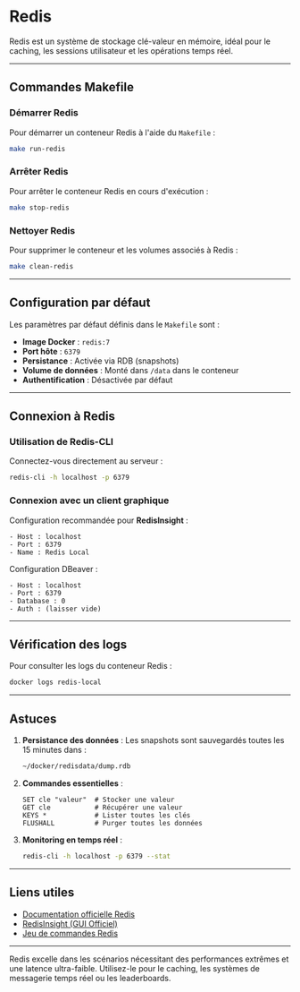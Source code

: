 # Redis

Redis est un système de stockage clé-valeur en mémoire, idéal pour le caching, les sessions utilisateur et les opérations temps réel.

---

## Commandes Makefile

### Démarrer Redis
Pour démarrer un conteneur Redis à l'aide du `Makefile` :
```bash
make run-redis
```

### Arrêter Redis
Pour arrêter le conteneur Redis en cours d'exécution :
```bash
make stop-redis
```

### Nettoyer Redis
Pour supprimer le conteneur et les volumes associés à Redis :
```bash
make clean-redis
```

---

## Configuration par défaut

Les paramètres par défaut définis dans le `Makefile` sont :

- **Image Docker** : `redis:7`
- **Port hôte** : `6379`
- **Persistance** : Activée via RDB (snapshots)
- **Volume de données** : Monté dans `/data` dans le conteneur
- **Authentification** : Désactivée par défaut

---

## Connexion à Redis

### Utilisation de Redis-CLI
Connectez-vous directement au serveur :
```bash
redis-cli -h localhost -p 6379
```

### Connexion avec un client graphique
Configuration recommandée pour **RedisInsight** :
```
- Host : localhost
- Port : 6379
- Name : Redis Local
```

Configuration DBeaver :
```
- Host : localhost
- Port : 6379
- Database : 0
- Auth : (laisser vide)
```

---

## Vérification des logs

Pour consulter les logs du conteneur Redis :
```bash
docker logs redis-local
```

---

## Astuces

1. **Persistance des données** :
   Les snapshots sont sauvegardés toutes les 15 minutes dans :
   ```bash
   ~/docker/redisdata/dump.rdb
   ```

2. **Commandes essentielles** :
   ```redis
   SET cle "valeur"  # Stocker une valeur
   GET cle           # Récupérer une valeur
   KEYS *            # Lister toutes les clés
   FLUSHALL          # Purger toutes les données
   ```

3. **Monitoring en temps réel** :
   ```bash
   redis-cli -h localhost -p 6379 --stat
   ```

---

## Liens utiles

- [Documentation officielle Redis](https://redis.io/documentation)
- [RedisInsight (GUI Officiel)](https://redis.com/redis-enterprise/redis-insight/)
- [Jeu de commandes Redis](https://redis.io/commands)

---

Redis excelle dans les scénarios nécessitant des performances extrêmes et une latence ultra-faible. Utilisez-le pour le caching, les systèmes de messagerie temps réel ou les leaderboards.